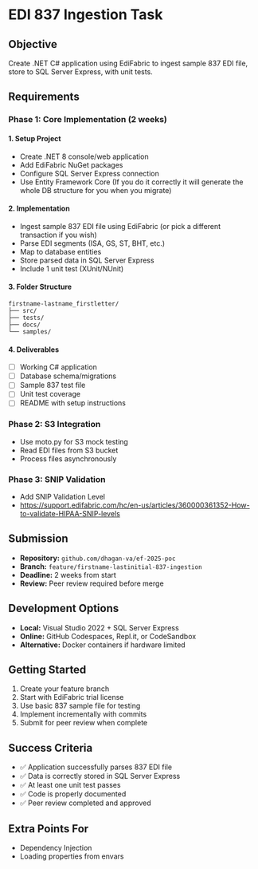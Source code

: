 # EDI 837 Ingestion Task

## Objective

Create .NET C# application using EdiFabric to ingest sample 837 EDI file, store to SQL Server Express, with unit tests.

## Requirements

### Phase 1: Core Implementation (2 weeks)

#### 1. Setup Project

- Create .NET 8 console/web application
- Add EdiFabric NuGet packages
- Configure SQL Server Express connection
- Use Entity Framework Core (If you do it correctly it will generate the whole DB structure for you when you migrate)

#### 2. Implementation

- Ingest sample 837 EDI file using EdiFabric (or pick a different transaction if you wish)
- Parse EDI segments (ISA, GS, ST, BHT, etc.)
- Map to database entities
- Store parsed data in SQL Server Express
- Include 1 unit test (XUnit/NUnit)

#### 3. Folder Structure

```
firstname-lastname_firstletter/
├── src/
├── tests/
├── docs/
└── samples/
```

#### 4. Deliverables

- [ ] Working C# application
- [ ] Database schema/migrations
- [ ] Sample 837 test file
- [ ] Unit test coverage
- [ ] README with setup instructions

### Phase 2: S3 Integration

- Use moto.py for S3 mock testing
- Read EDI files from S3 bucket
- Process files asynchronously

### Phase 3: SNIP Validation
 - Add SNIP Validation Level
 - https://support.edifabric.com/hc/en-us/articles/360000361352-How-to-validate-HIPAA-SNIP-levels

## Submission

- **Repository:** `github.com/dhagan-va/ef-2025-poc`
- **Branch:** `feature/firstname-lastinitial-837-ingestion`
- **Deadline:** 2 weeks from start
- **Review:** Peer review required before merge

## Development Options

- **Local:** Visual Studio 2022 + SQL Server Express
- **Online:** GitHub Codespaces, Repl.it, or CodeSandbox
- **Alternative:** Docker containers if hardware limited

## Getting Started

1. Create your feature branch
2. Start with EdiFabric trial license
3. Use basic 837 sample file for testing
4. Implement incrementally with commits
5. Submit for peer review when complete

## Success Criteria

- ✅ Application successfully parses 837 EDI file
- ✅ Data is correctly stored in SQL Server Express
- ✅ At least one unit test passes
- ✅ Code is properly documented
- ✅ Peer review completed and approved

## Extra Points For
- Dependency Injection
- Loading properties from envars